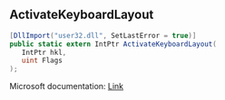 ## ActivateKeyboardLayout

```csharp
[DllImport("user32.dll", SetLastError = true)]
public static extern IntPtr ActivateKeyboardLayout(
   IntPtr hkl,
   uint Flags
);
```

Microsoft documentation: [Link](https://docs.microsoft.com/en-us/windows/win32/api/winuser/nf-winuser-activatekeyboardlayout)

